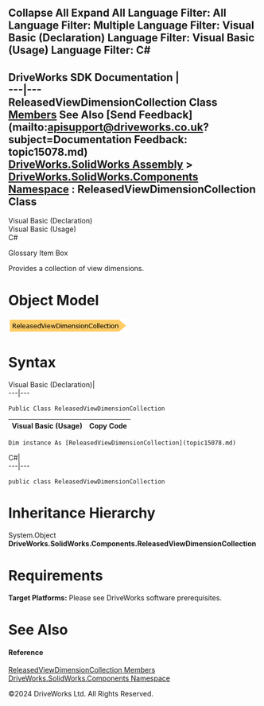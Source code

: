        

 Collapse All Expand All  Language Filter: All  Language Filter: Multiple  Language Filter: Visual Basic (Declaration) Language Filter: Visual Basic (Usage) Language Filter: C#  
---  
DriveWorks SDK Documentation  |   
---|---  
ReleasedViewDimensionCollection Class   
[Members](topic15079.md) See Also [Send Feedback](mailto:apisupport@driveworks.co.uk?subject=Documentation Feedback: topic15078.md)  
[DriveWorks.SolidWorks Assembly](topic13342.md) > [DriveWorks.SolidWorks.Components Namespace](topic13925.md) : ReleasedViewDimensionCollection Class  
---  
  
Visual Basic (Declaration)    
Visual Basic (Usage)    
C# 

Glossary Item Box

Provides a collection of view dimensions. 

# Object Model

![](dotnetdiagramimages/image861.png)

# Syntax

Visual Basic (Declaration)|   
---|---  
      
    
    Public Class ReleasedViewDimensionCollection   
  
Visual Basic (Usage)| Copy Code  
---|---  
      
    
    Dim instance As [ReleasedViewDimensionCollection](topic15078.md)  
  
C#|   
---|---  
      
    
    public class ReleasedViewDimensionCollection   
  
# Inheritance Hierarchy

System.Object  
**DriveWorks.SolidWorks.Components.ReleasedViewDimensionCollection**  


# Requirements

**Target Platforms:** Please see DriveWorks software prerequisites.

# See Also

#### Reference

[ReleasedViewDimensionCollection Members](topic15079.md)   
[DriveWorks.SolidWorks.Components Namespace](topic13925.md)

©2024 DriveWorks Ltd. All Rights Reserved.
